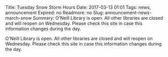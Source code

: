 Title: Tuesday Snow Storm Hours
Date: 2017-03-13 01:01 
Tags: news, announcement
Expired: no 
Readmore: no
Slug: announcement-news-march-snow
Summary: O'Neill Library is open. All other libraries are closed and will reopen on Wednesday. Please check this site in case this information changes during the day.

O'Neill Library is open. All other libraries are closed and will reopen on Wednesday. Please check this site in case this information changes during the day.